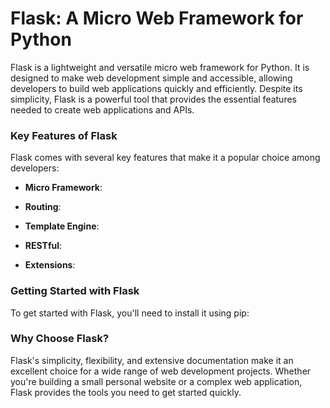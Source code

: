 # Flask: A Micro Web Framework for Python

Flask is a lightweight and versatile micro web framework for Python. It is designed to make web development simple and accessible, allowing developers to build web applications quickly and efficiently. Despite its simplicity, Flask is a powerful tool that provides the essential features needed to create web applications and APIs.

### Key Features of Flask

Flask comes with several key features that make it a popular choice among developers:

- **Micro Framework**: 

- **Routing**: 

- **Template Engine**: 

- **RESTful**:

- **Extensions**: 

### Getting Started with Flask

To get started with Flask, you'll need to install it using pip:

### Why Choose Flask?

Flask's simplicity, flexibility, and extensive documentation make it an excellent choice for a wide range of web development projects. Whether you're building a small personal website or a complex web application, Flask provides the tools you need to get started quickly.
